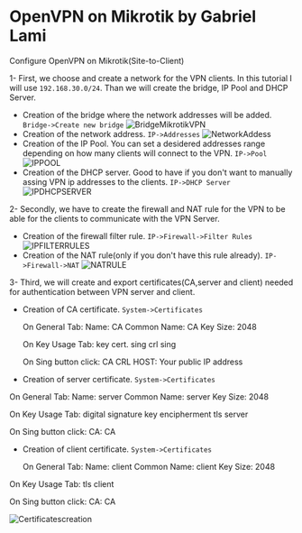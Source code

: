 # OpenVPN on Mikrotik by Gabriel Lami
Configure OpenVPN on Mikrotik(Site-to-Client)

1- First, we choose and create a network for the VPN clients. In this tutorial I will use `192.168.30.0/24`. Than we will create the bridge, IP Pool and DHCP Server.

 - Creation of the bridge where the network addresses will be added. `Bridge->Create new bridge`
![BridgeMikrotikVPN](https://user-images.githubusercontent.com/44748406/192095424-419f230b-a815-4f8e-9ee6-553b7cc6f7d7.png)
 - Creation of the network address. `IP->Addresses`
![NetworkAddess](https://user-images.githubusercontent.com/44748406/192097740-679f4df2-b144-416e-ba6c-08247b2cd722.png)
 - Creation of the IP Pool. You can set a desidered addresses range depending on how many clients will connect to the VPN. `IP->Pool`
![IPPOOL](https://user-images.githubusercontent.com/44748406/192097055-2a06074c-a66a-48a7-9ef4-022a829135a5.png)
 - Creation of the DHCP server. Good to have if you don't want to manually assing VPN ip addresses to the clients. `IP->DHCP Server`
![IPDHCPSERVER](https://user-images.githubusercontent.com/44748406/192097000-25147c4a-a62e-445a-a22b-682e6f744eab.png)

2- Secondly, we have to create the firewall and NAT rule for the VPN to be able for the clients to communicate with the VPN Server.

- Creation of the firewall filter rule. `IP->Firewall->Filter Rules`
![IPFILTERRULES](https://user-images.githubusercontent.com/44748406/192097762-349de4da-9a68-4963-b814-3b333d9c7eae.png)
- Creation of the NAT rule(only if you don't have this rule already). `IP->Firewall->NAT`
![NATRULE](https://user-images.githubusercontent.com/44748406/192098130-ac7b040a-7afe-4d5c-94d7-da9df854b818.png)

3- Third, we will create and export certificates(CA,server and client) needed for authentication between VPN server and client.

- Creation of CA certificate. `System->Certificates`

  On General Tab:
  Name: CA
  Common Name: CA
  Key Size: 2048
  
  On Key Usage Tab:
  key cert. sing
  crl sing
  
  On Sing button click:
  CA CRL HOST: Your public IP address
  
 - Creation of server certificate. `System->Certificates`
  
  On General Tab:
  Name: server
  Common Name: server
  Key Size: 2048
  
  On Key Usage Tab:
  digital signature
  key encipherment
  tls server
  
  On Sing button click:
  CA: CA

 - Creation of client certificate. `System->Certificates`
  
   On General Tab:
   Name: client
   Common Name: client
   Key Size: 2048
  
  On Key Usage Tab:
  tls client
  
  On Sing button click:
  CA: CA
  
   ![Certificatescreation](https://user-images.githubusercontent.com/44748406/192099452-94fbe97e-a68a-44ad-b6f2-442fb5ff0f8f.png)
